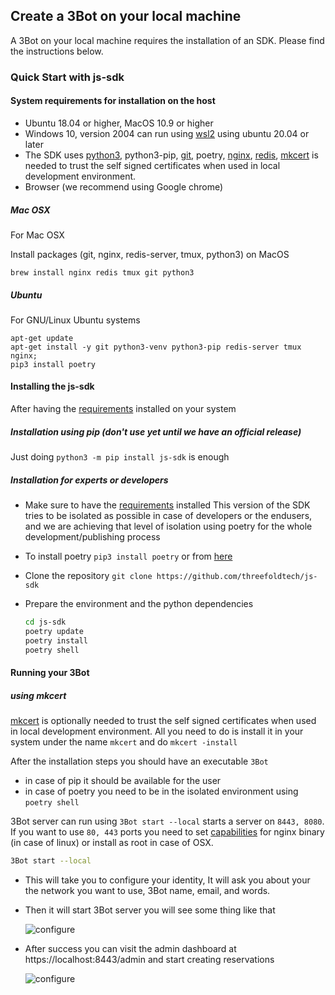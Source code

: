 
## Create a 3Bot on your local machine

A 3Bot on your local machine requires the installation of an SDK. Please find the instructions below. 

### Quick Start with js-sdk

#### System requirements for installation on the host

- Ubuntu 18.04 or higher, MacOS 10.9 or higher
- Windows 10, version 2004 can run using [wsl2](https://docs.microsoft.com/en-us/windows/wsl/wsl2-index) using ubuntu 20.04 or later
- The SDK uses  [python3](python.org), python3-pip, [git](https://git-scm.com), poetry, [nginx](https://www.nginx.com), [redis](https://redis.io), [mkcert](https://github.com/FiloSottile/mkcert) is needed to trust the self signed certificates when used in local development environment.
- Browser (we recommend using Google chrome)

##### Mac OSX
For Mac OSX 

Install packages (git, nginx, redis-server, tmux, python3) on MacOS
  ```
  brew install nginx redis tmux git python3
  ```


##### Ubuntu

For GNU/Linux Ubuntu systems
  ```
  apt-get update
  apt-get install -y git python3-venv python3-pip redis-server tmux nginx;
  pip3 install poetry
  ```
  
#### Installing the js-sdk

After having the [requirements](https://github.com/threefoldtech/js-sdk/blob/development/docs/wiki/quick_start.md#system-requirements-for-installation-on-the-host) installed on your system 

##### Installation using pip (don't use yet until we have an official release)

Just doing `python3 -m pip install js-sdk` is enough

##### Installation for experts or developers

- Make sure to have the [requirements](https://github.com/threefoldtech/js-sdk/blob/development/docs/wiki/quick_start.md#system-requirements-for-installation-on-the-host) installed 
This version of the SDK tries to be isolated as possible in case of developers or the endusers, and we are achieving that level of isolation using poetry for the whole development/publishing process

- To install poetry `pip3 install poetry` or from [here](https://python-poetry.org/docs/#installation)
- Clone the repository `git clone https://github.com/threefoldtech/js-sdk`
- Prepare the environment and the python dependencies

  ```bash
  cd js-sdk
  poetry update
  poetry install
  poetry shell
  ```

#### Running your 3Bot

##### using mkcert
[mkcert](https://github.com/FiloSottile/mkcert) is optionally needed to trust the self signed certificates when used in local development environment. All you need to do is install it in your system under the name `mkcert` and do `mkcert -install`

After the installation steps you should have an executable `3Bot`

- in case of pip it should be available for the user
- in case of poetry you need to be in the isolated environment using `poetry shell`

3Bot server can run using `3Bot start --local` starts a server on `8443, 8080`. If you want to use `80, 443` ports you need to set [capabilities](running_3Bot.md) for nginx binary (in case of linux) or install as root in case of OSX.

  ```bash
  3Bot start --local
  ```

- This will take you to configure your identity, It will ask you about your the network you want to use, 3Bot name, email, and words.

- Then it will start 3Bot server you will see some thing like that

  ![configure](identity_new.png)

- After success you can visit the admin dashboard at https://localhost:8443/admin and start creating reservations

  ![configure](success.png)
